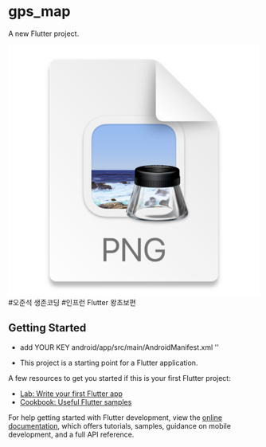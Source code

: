 # gps_map

A new Flutter project.

![img.png](img.png)
\#오준석 생존코딩 \#인프런 Flutter 왕초보편

## Getting Started
- add YOUR KEY android/app/src/main/AndroidManifest.xml
'<meta-data  android:name="com.google.android.geo.API_KEY" android:value="YOUR KEY HERE" />'

- This project is a starting point for a Flutter application.

A few resources to get you started if this is your first Flutter project:

- [Lab: Write your first Flutter app](https://docs.flutter.dev/get-started/codelab)
- [Cookbook: Useful Flutter samples](https://docs.flutter.dev/cookbook)

For help getting started with Flutter development, view the
[online documentation](https://docs.flutter.dev/), which offers tutorials,
samples, guidance on mobile development, and a full API reference.

